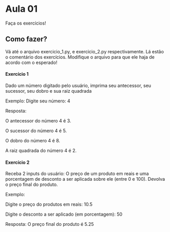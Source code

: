 # Aula 01
Faça os exercícios!

## Como fazer?

Vá até o arquivo exercicio_1.py, e exercicio_2.py respectivamente. Lá estão o comentário dos exercícios. Modifique o arquivo para que ele haja de acordo com o esperado!

#### Exercício 1

Dado um número digitado pelo usuário, imprima seu antecessor, seu sucessor, seu dobro e sua raiz quadrada

Exemplo:
Digite seu número: 4

Resposta:

O antecessor do número 4 é 3.

O sucessor do número 4 é 5.

O dobro do número 4 é 8.

A raiz quadrada do número 4 é 2.

#### Exercício 2

Receba 2 inputs do usuário: O preço de um produto em reais e uma porcentagem de desconto a ser aplicada sobre ele (entre 0 e 100). Devolva o preço final do produto.

Exemplo:

Digite o preço do produtos em reais: 10.5

Digite o desconto a ser aplicado (em porcentagem): 50


Resposta:
O preço final do produto é 5.25
